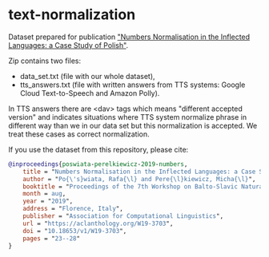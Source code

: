 # text-normalization
Dataset prepared for publication ["Numbers Normalisation in the Inflected Languages: a Case Study of Polish"](https://www.aclweb.org/anthology/W19-3703).

Zip contains two files:

- data_set.txt (file with our whole dataset),
- tts_answers.txt (file with written answers from TTS systems: Google Cloud Text-to-Speech and Amazon Polly).

In TTS answers there are &lt;dav&gt; tags which means "different accepted version" and indicates situations where TTS system normalize phrase in different way than we in our data set but this normalization is accepted. We treat these cases as correct normalization.

If you use the dataset from this repository, please cite:

```bib
@inproceedings{poswiata-perelkiewicz-2019-numbers,
    title = "Numbers Normalisation in the Inflected Languages: a Case Study of {P}olish",
    author = "Po{\'s}wiata, Rafa{\l} and Pere{\l}kiewicz, Micha{\l}",
    booktitle = "Proceedings of the 7th Workshop on Balto-Slavic Natural Language Processing",
    month = aug,
    year = "2019",
    address = "Florence, Italy",
    publisher = "Association for Computational Linguistics",
    url = "https://aclanthology.org/W19-3703",
    doi = "10.18653/v1/W19-3703",
    pages = "23--28"
}
```
